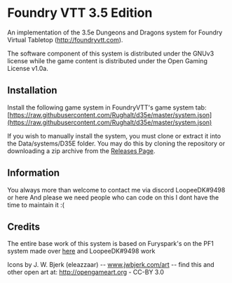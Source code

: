 # Foundry VTT 3.5 Edition

An implementation of the 3.5e Dungeons and Dragons system for Foundry Virtual
Tabletop (http://foundryvtt.com).

The software component of this system is distributed under the GNUv3 license
while the game content is distributed under the Open Gaming License v1.0a.

## Installation

Install the following game system in FoundryVTT's game system tab: [https://raw.githubusercontent.com/Rughalt/d35e/master/system.json](https://raw.githubusercontent.com/Rughalt/d35e/master/system.json)

If you wish to manually install the system, you must clone or extract it into
the Data/systems/D35E folder. You may do this by cloning the repository or
downloading a zip archive from the [Releases Page](https://github.com/Rughalt/D35E/archive/master.zip).

## Information

You always more than welcome to contact me via discord LoopeeDK#9498 or here
And please we need people who can code on this I dont have the time to maintain it :(

## Credits

The entire base work of this system is based on Furyspark's 
on the PF1 system made over [here](https://gitlab.com/Furyspark/foundryvtt-pathfinder1)  and LoopeeDK#9498 work 

Icons by J. W. Bjerk (eleazzaar) -- www.jwbjerk.com/art  -- find this and other open art at: http://opengameart.org - CC-BY 3.0
